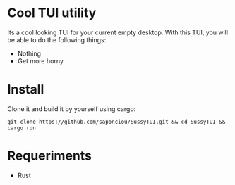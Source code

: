 # Cool TUI utility
Its a cool looking TUI for your current empty desktop.
With this TUI, you will be able to do the following things:

- Nothing
- Get more horny

# Install
Clone it and build it by yourself using cargo:

`git clone https://github.com/saponciou/SussyTUI.git && cd SussyTUI && cargo run`

# Requeriments
- Rust
